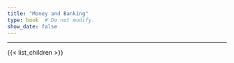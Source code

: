 ```yaml
---
title: "Money and Banking"
type: book  # Do not modify.
show_date: false
---
```


---

{{< list_children >}}